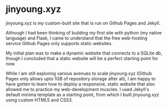 # jinyoung.xyz

jinyoung.xyz is my custom-built site that is run on Github Pages and Jekyll. 

Although I had been thinking of building my first site with python (my native language) and Flask, I came to understand that the free web-hosting service Github Pages only supports static websites. 

My initial plan was to make a dynamic website that connects to a SQLite db, though I concluded that a static website will be a perfect starting point for now.

While I am still exploring various avenues to scale jinyoung.xyz (Github Pages only allows upto 1GB of repository storage after all), I am happy to have gotten to learn how to deploy a responsive, static website that also allowed me to practice my web-development muscles. I used Jekyll's default minima template as a starting point, from which I built jinyoung.xyz using custom HTML5 and CSS3. 
